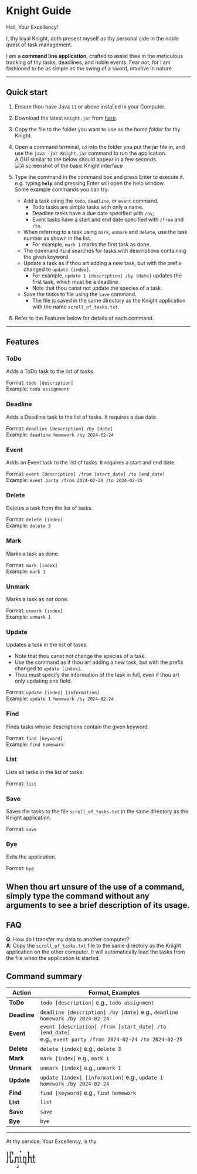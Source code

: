 # Knight Guide

Hail, Your Excellency!

I, thy loyal Knight, doth present myself as thy personal aide in the noble quest of task management.

I am a **command line application**, 
crafted to assist thee in the meticulous tracking of thy tasks, deadlines, and noble events.
Fear not, for I am fashioned to be as simple as the swing of a sword, intuitive in nature.

--------------------------------------------------------------------------------------------------------------------

## Quick start

1. Ensure thou have Java `11` or above installed in your Computer.

2. Download the latest `Knight.jar` from [here](https://github.com/narwhalsilent/ip/releases).

3. Copy the file to the folder you want to use as the _home folder_ for thy Knight.

4. Open a command terminal, `cd` into the folder you put the jar file in, and use the `java -jar Knight.jar` command to run the application.<br>
   A GUI similar to the below should appear in a few seconds. <br>
   ![A screenshot of the basic Knight interface](Ui.png)

5. Type the command in the command box and press Enter to execute it. e.g. typing **`help`** and pressing Enter will open the help window.<br>
   Some example commands you can try:
   - Add a task using the `todo`, `deadline`, or `event` command.
     - Todo tasks are simple tasks with only a name.
     - Deadline tasks have a due date specified with `/by`,
     - Event tasks have a start and end date specified with `/from` and `/to`.
   - When referring to a task using `mark`, `unmark` and `delete`, use the task number as shown in the list.
     - For example, `mark 1` marks the first task as done.
   - The command `find` searches for tasks with descriptions containing the given keyword.
   - Update a task as if thou art adding a new task, but with the prefix changed to `update [index]`.
     - For example, `update 1 [description] /by [date]` updates the first task, which must be a deadline.
     - Note that thou canst not update the species of a task.
   - Save the tasks to file using the `save` command.
     - The file is saved in the same directory as the Knight application with the name `scroll_of_tasks.txt`.

6. Refer to the Features below for details of each command.

--------------------------------------------------------------------------------------------------------------------

## Features

### ToDo
Adds a ToDo task to the list of tasks.

Format: `todo [description]`<br>
Example: `todo assignment`

### Deadline
Adds a Deadline task to the list of tasks. It requires a due date.

Format: `deadline [description] /by [date]`<br>
Example: `deadline homework /by 2024-02-24`

### Event
Adds an Event task to the list of tasks. It requires a start and end date.

Format: `event [description] /from [start_date] /to [end_date]`<br>
Example: `event party /from 2024-02-24 /to 2024-02-25`

### Delete
Deletes a task from the list of tasks.

Format: `delete [index]`<br>
Example: `delete 3`

### Mark
Marks a task as done.

Format: `mark [index]`<br>
Example: `mark 1`

### Unmark
Marks a task as not done.

Format: `unmark [index]`<br>
Example: `unmark 1`

### Update
Updates a task in the list of tasks.
- Note that thou canst not change the species of a task.
- Use the command as if thou art adding a new task, but with the prefix changed to `update [index]`.
- Thou must specify the information of the task in full, even if thou art only updating one field.

Format: `update [index] [information]`<br>
Example: `update 1 homework /by 2024-02-24`

### Find
Finds tasks whose descriptions contain the given keyword.

Format: `find [keyword]`<br>
Example: `find homework`

### List
Lists all tasks in the list of tasks.

Format: `list`

### Save
Saves the tasks to the file `scroll_of_tasks.txt` in the same directory as the Knight application.

Format: `save`

### Bye
Exits the application.

Format: `bye`

When thou art unsure of the use of a command,
simply type the command without any arguments to see a brief description of its usage.
--------------------------------------------------------------------------------------------------------------------

## FAQ

**Q**: How do I transfer my data to another computer?<br>
**A**: Copy the `scroll_of_tasks.txt` file to the same directory as the Knight application on the other computer.
It will automatically load the tasks from the file when the application is started.

## Command summary
| Action       | Format, Examples                                                                                                |
|--------------|-----------------------------------------------------------------------------------------------------------------|
| **ToDo**     | `todo [description]` e.g., `todo assignment`                                                                    |
| **Deadline** | `deadline [description] /by [date]` e.g., `deadline homework /by 2024-02-24`                                    |
| **Event**    | `event [description] /from [start_date] /to [end_date]` <br>e.g., `event party /from 2024-02-24 /to 2024-02-25` |
| **Delete**   | `delete [index]` e.g., `delete 3`                                                                               |
| **Mark**     | `mark [index]` e.g., `mark 1`                                                                                   |
| **Unmark**   | `unmark [index]` e.g., `unmark 1`                                                                               |
| **Update**   | `update [index] [information]` e.g., `update 1 homework /by 2024-02-24`                                         |
| **Find**     | `find [keyword]` e.g., `find homework`                                                                          |
| **List**     | `list`                                                                                                          |
| **Save**     | `save`                                                                                                          |
| **Bye**      | `bye`                                                                                                           |

--------------------------------------------------------------------------------------------------------------------

At thy service, Your Excellency, is thy
   ```
┓┏┓  •  ┓  
┃┫ ┏┓┓┏┓┣┓╋
┛┗┛┛┗┗┗┫┛┗┗
       ┛
   ```
